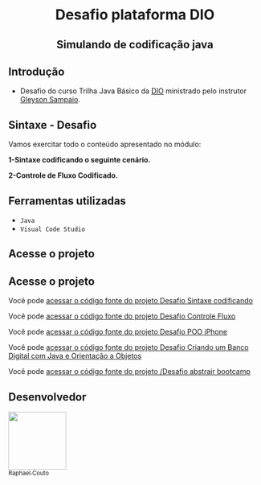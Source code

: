 <h1 align="center"> Desafio plataforma DIO </h1>
<h2 align="center"> Simulando de codificação java </h2>

## Introdução
- Desafio do curso Trilha Java Básico da [DIO](www.dio.me) ministrado pelo instrutor [Gleyson Sampaio](https://github.com/glysns).

## Sintaxe - Desafio

Vamos exercitar todo o conteúdo apresentado no módulo:

**1-Sintaxe codificando o seguinte cenário.**

**2-Controle de Fluxo Codificado.**

<h2>Ferramentas utilizadas</h2>

- ``Java``
- ``Visual Code Studio``

<h2>Acesse o projeto</h2> 

<h2>Acesse o projeto</h2> 

Você pode [acessar o código fonte do projeto Desafio Sintaxe codificando](https://github.com/090Raphael/Desafios-abstrair-bootcamp/tree/main/Desafios%20Entregues/Conta%20Banco)

Você pode [acessar o código fonte do projeto Desafio Controle Fluxo](https://github.com/090Raphael/Desafios-abstrair-bootcamp/tree/main/Desafios%20Entregues/Desafio%20Controle%20Fluxo)

Você pode [acessar o código fonte do projeto Desafio POO iPhone](https://github.com/090Raphael/Desafios-abstrair-bootcamp/tree/main/Desafios%20Entregues/Desafio%20POO%20iPhone)

Você pode [acessar o código fonte do projeto Desafio Criando um Banco Digital com Java e Orientação a Objetos](https://github.com/090Raphael/Desafios-abstrair-bootcamp/tree/main/Desafios%20Entregues/BancoDigital)

Você pode [acessar o código fonte do projeto /Desafio abstrair bootcamp](https://github.com/090Raphael/Desafios-abstrair-bootcamp/tree/main/Desafios%20Entregues/BancoDigital)

<h2>Desenvolvedor</h2>

[<img src="https://avatars.githubusercontent.com/u/159970639?v=4" width=115><br><sub>Raphael Couto</sub>](https://github.com/090Raphael)
